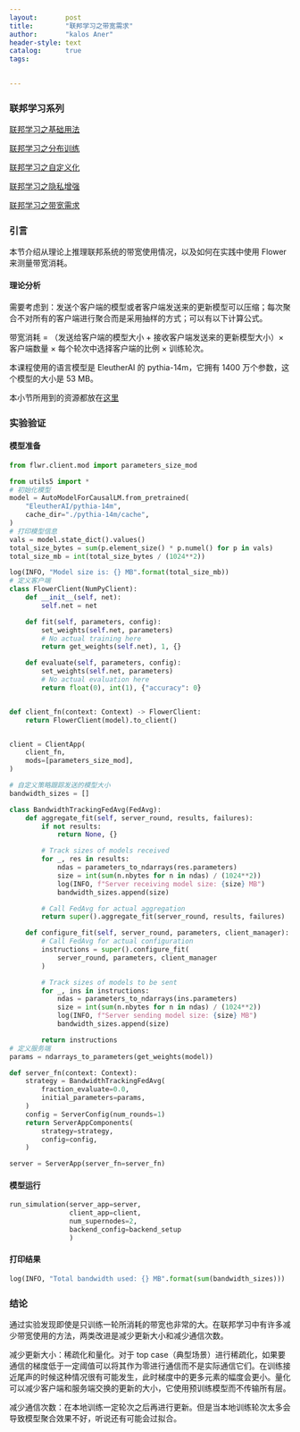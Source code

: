 ```yaml
---
layout:       post
title:        "联邦学习之带宽需求"
author:       "kalos Aner"
header-style: text
catalog:      true
tags:
    

---
```


### 联邦学习系列

[联邦学习之基础用法](https://kalosaner.github.io/academic/2024-12-02-%E8%81%94%E9%82%A6%E5%AD%A6%E4%B9%A0%E4%B9%8B%E5%9F%BA%E7%A1%80%E7%94%A8%E6%B3%95/)

[联邦学习之分布训练](https://kalosaner.github.io/academic/2024-12-03-%E8%81%94%E9%82%A6%E5%AD%A6%E4%B9%A0%E4%B9%8B%E5%88%86%E5%B8%83%E8%AE%AD%E7%BB%83/)

[联邦学习之自定义化](https://kalosaner.github.io/academic/2024-12-04-%E8%81%94%E9%82%A6%E5%AD%A6%E4%B9%A0%E4%B9%8B%E8%87%AA%E5%AE%9A%E4%B9%89%E5%8C%96/)

[联邦学习之隐私增强](https://kalosaner.github.io/academic/2024-12-05-%E8%81%94%E9%82%A6%E5%AD%A6%E4%B9%A0%E4%B9%8B%E9%9A%90%E7%A7%81%E5%A2%9E%E5%BC%BA/)

[联邦学习之带宽需求](https://kalosaner.github.io/academic/2024-12-06-%E8%81%94%E9%82%A6%E5%AD%A6%E4%B9%A0%E4%B9%8B%E5%B8%A6%E5%AE%BD%E9%9C%80%E6%B1%82/)

### 引言

本节介绍从理论上推理联邦系统的带宽使用情况，以及如何在实践中使用 Flower 来测量带宽消耗。

#### 理论分析

需要考虑到：发送个客户端的模型或者客户端发送来的更新模型可以压缩；每次聚合不对所有的客户端进行聚合而是采用抽样的方式；可以有以下计算公式。

带宽消耗 = （发送给客户端的模型大小 + 接收客户端发送来的更新模型大小）× 客户端数量 × 每个轮次中选择客户端的比例 × 训练轮次。

本课程使用的语言模型是 EleutherAI 的 pythia-14m，它拥有 1400 万个参数，这个模型的大小是 53 MB。

本小节所用到的资源都放在[这里](https://github.com/KalosAner/KalosAner.github.io/tree/master/resource/Federated%20Learning/L5)

### 实验验证

#### 模型准备

```python
from flwr.client.mod import parameters_size_mod

from utils5 import *
# 初始化模型
model = AutoModelForCausalLM.from_pretrained(
    "EleutherAI/pythia-14m",
    cache_dir="./pythia-14m/cache",
)
# 打印模型信息
vals = model.state_dict().values()
total_size_bytes = sum(p.element_size() * p.numel() for p in vals)
total_size_mb = int(total_size_bytes / (1024**2))

log(INFO, "Model size is: {} MB".format(total_size_mb))
# 定义客户端
class FlowerClient(NumPyClient):
    def __init__(self, net):
        self.net = net

    def fit(self, parameters, config):
        set_weights(self.net, parameters)
        # No actual training here
        return get_weights(self.net), 1, {}

    def evaluate(self, parameters, config):
        set_weights(self.net, parameters)
        # No actual evaluation here
        return float(0), int(1), {"accuracy": 0}


def client_fn(context: Context) -> FlowerClient:
    return FlowerClient(model).to_client()


client = ClientApp(
    client_fn,
    mods=[parameters_size_mod],
)

# 自定义策略跟踪发送的模型大小
bandwidth_sizes = []

class BandwidthTrackingFedAvg(FedAvg):
    def aggregate_fit(self, server_round, results, failures):
        if not results:
            return None, {}

        # Track sizes of models received
        for _, res in results:
            ndas = parameters_to_ndarrays(res.parameters)
            size = int(sum(n.nbytes for n in ndas) / (1024**2))
            log(INFO, f"Server receiving model size: {size} MB")
            bandwidth_sizes.append(size)

        # Call FedAvg for actual aggregation
        return super().aggregate_fit(server_round, results, failures)

    def configure_fit(self, server_round, parameters, client_manager):
        # Call FedAvg for actual configuration
        instructions = super().configure_fit(
            server_round, parameters, client_manager
        )

        # Track sizes of models to be sent
        for _, ins in instructions:
            ndas = parameters_to_ndarrays(ins.parameters)
            size = int(sum(n.nbytes for n in ndas) / (1024**2))
            log(INFO, f"Server sending model size: {size} MB")
            bandwidth_sizes.append(size)

        return instructions
# 定义服务端
params = ndarrays_to_parameters(get_weights(model))

def server_fn(context: Context):
    strategy = BandwidthTrackingFedAvg(
        fraction_evaluate=0.0,
        initial_parameters=params,
    )
    config = ServerConfig(num_rounds=1)
    return ServerAppComponents(
        strategy=strategy,
        config=config,
    )

server = ServerApp(server_fn=server_fn)
```

#### 模型运行

```python
run_simulation(server_app=server,
               client_app=client,
               num_supernodes=2,
               backend_config=backend_setup
               )
```

#### 打印结果

```python
log(INFO, "Total bandwidth used: {} MB".format(sum(bandwidth_sizes)))
```

### 结论

通过实验发现即使是只训练一轮所消耗的带宽也非常的大。在联邦学习中有许多减少带宽使用的方法，两类改进是减少更新大小和减少通信次数。

减少更新大小：稀疏化和量化。对于 top case（典型场景）进行稀疏化，如果要通信的梯度低于一定阈值可以将其作为零进行通信而不是实际通信它们。在训练接近尾声的时候这种情况很有可能发生，此时梯度中的更多元素的幅度会更小。量化可以减少客户端和服务端交换的更新的大小，它使用预训练模型而不传输所有层。

减少通信次数：在本地训练一定轮次之后再进行更新。但是当本地训练轮次太多会导致模型聚合效果不好，听说还有可能会过拟合。
